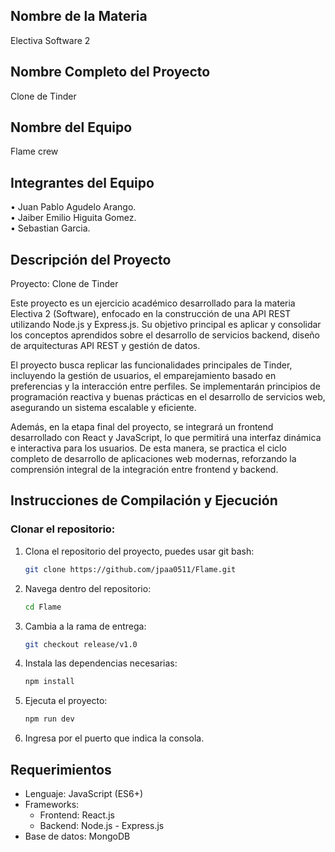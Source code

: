 ## Nombre de la Materia
Electiva Software 2

## Nombre Completo del Proyecto
Clone de Tinder

## Nombre del Equipo
Flame crew

## Integrantes del Equipo
• Juan Pablo Agudelo Arango.    
• Jaiber Emilio Higuita Gomez.    
• Sebastian Garcia.


## Descripción del Proyecto
Proyecto: Clone de Tinder

Este proyecto es un ejercicio académico desarrollado para la materia Electiva 2 (Software), enfocado en la construcción de una API REST utilizando Node.js y Express.js. Su objetivo principal es aplicar y consolidar los conceptos aprendidos sobre el desarrollo de servicios backend, diseño de arquitecturas API REST y gestión de datos.

El proyecto busca replicar las funcionalidades principales de Tinder, incluyendo la gestión de usuarios, el emparejamiento basado en preferencias y la interacción entre perfiles. Se implementarán principios de programación reactiva y buenas prácticas en el desarrollo de servicios web, asegurando un sistema escalable y eficiente.

Además, en la etapa final del proyecto, se integrará un frontend desarrollado con React y JavaScript, lo que permitirá una interfaz dinámica e interactiva para los usuarios. De esta manera, se practica el ciclo completo de desarrollo de aplicaciones web modernas, reforzando la comprensión integral de la integración entre frontend y backend.

## Instrucciones de Compilación y Ejecución

### Clonar el repositorio:
1. Clona el repositorio del proyecto, puedes usar git bash:
   ```bash
   git clone https://github.com/jpaa0511/Flame.git
2. Navega dentro del repositorio:
   ```bash
   cd Flame
3. Cambia a la rama de entrega:
   ```bash
   git checkout release/v1.0
4. Instala las dependencias necesarias:
   ```bash
   npm install
5. Ejecuta el proyecto:
   ```bash
   npm run dev
6. Ingresa por el puerto que indica la consola.

## Requerimientos
* Lenguaje: JavaScript (ES6+)
* Frameworks:
    * Frontend: React.js
    * Backend: Node.js - Express.js
* Base de datos: MongoDB
